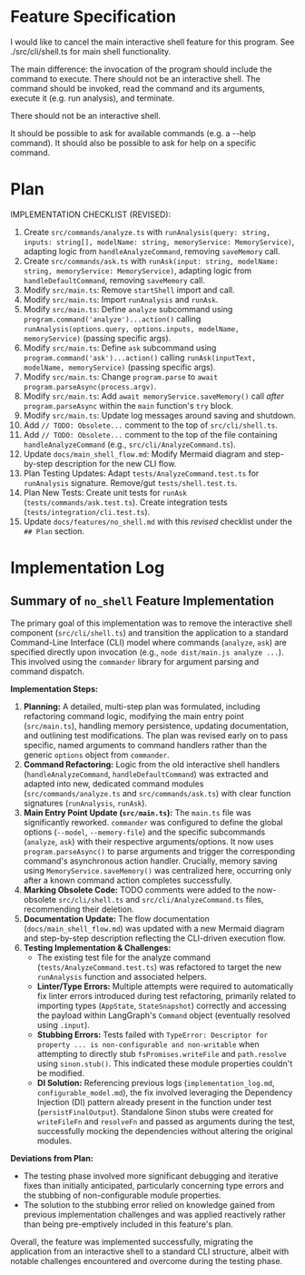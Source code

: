 # Feature Specification

I would like to cancel the main interactive shell feature for this program.
See ./src/cli/shell.ts for main shell functionality.

The main difference: the invocation of the program should include the command to execute. There should not be an interactive shell.
The command should be invoked, read the command and its arguments, execute it (e.g. run analysis), and terminate.

There should not be an interactive shell.

It should be possible to ask for available commands (e.g. a --help command).
It should also be possible to ask for help on a specific command.

# Plan

IMPLEMENTATION CHECKLIST (REVISED):

1.  Create `src/commands/analyze.ts` with `runAnalysis(query: string, inputs: string[], modelName: string, memoryService: MemoryService)`, adapting logic from `handleAnalyzeCommand`, removing `saveMemory` call.
2.  Create `src/commands/ask.ts` with `runAsk(input: string, modelName: string, memoryService: MemoryService)`, adapting logic from `handleDefaultCommand`, removing `saveMemory` call.
3.  Modify `src/main.ts`: Remove `startShell` import and call.
4.  Modify `src/main.ts`: Import `runAnalysis` and `runAsk`.
5.  Modify `src/main.ts`: Define `analyze` subcommand using `program.command('analyze')...action()` calling `runAnalysis(options.query, options.inputs, modelName, memoryService)` (passing specific args).
6.  Modify `src/main.ts`: Define `ask` subcommand using `program.command('ask')...action()` calling `runAsk(inputText, modelName, memoryService)` (passing specific args).
7.  Modify `src/main.ts`: Change `program.parse` to `await program.parseAsync(process.argv)`.
8.  Modify `src/main.ts`: Add `await memoryService.saveMemory()` call *after* `program.parseAsync` within the `main` function's `try` block.
9.  Modify `src/main.ts`: Update log messages around saving and shutdown.
10. Add `// TODO: Obsolete...` comment to the top of `src/cli/shell.ts`.
11. Add `// TODO: Obsolete...` comment to the top of the file containing `handleAnalyzeCommand` (e.g., `src/cli/AnalyzeCommand.ts`).
12. Update `docs/main_shell_flow.md`: Modify Mermaid diagram and step-by-step description for the new CLI flow.
13. Plan Testing Updates: Adapt `tests/AnalyzeCommand.test.ts` for `runAnalysis` signature. Remove/gut `tests/shell.test.ts`.
14. Plan New Tests: Create unit tests for `runAsk` (`tests/commands/ask.test.ts`). Create integration tests (`tests/integration/cli.test.ts`).
15. Update `docs/features/no_shell.md` with this *revised* checklist under the `## Plan` section.

# Implementation Log

## Summary of `no_shell` Feature Implementation

The primary goal of this implementation was to remove the interactive shell component (`src/cli/shell.ts`) and transition the application to a standard Command-Line Interface (CLI) model where commands (`analyze`, `ask`) are specified directly upon invocation (e.g., `node dist/main.js analyze ...`). This involved using the `commander` library for argument parsing and command dispatch.

**Implementation Steps:**

1.  **Planning:** A detailed, multi-step plan was formulated, including refactoring command logic, modifying the main entry point (`src/main.ts`), handling memory persistence, updating documentation, and outlining test modifications. The plan was revised early on to pass specific, named arguments to command handlers rather than the generic `options` object from `commander`.
2.  **Command Refactoring:** Logic from the old interactive shell handlers (`handleAnalyzeCommand`, `handleDefaultCommand`) was extracted and adapted into new, dedicated command modules (`src/commands/analyze.ts` and `src/commands/ask.ts`) with clear function signatures (`runAnalysis`, `runAsk`).
3.  **Main Entry Point Update (`src/main.ts`):** The `main.ts` file was significantly reworked. `commander` was configured to define the global options (`--model`, `--memory-file`) and the specific subcommands (`analyze`, `ask`) with their respective arguments/options. It now uses `program.parseAsync()` to parse arguments and trigger the corresponding command's asynchronous action handler. Crucially, memory saving using `MemoryService.saveMemory()` was centralized here, occurring only after a known command action completes successfully.
4.  **Marking Obsolete Code:** TODO comments were added to the now-obsolete `src/cli/shell.ts` and `src/cli/AnalyzeCommand.ts` files, recommending their deletion.
5.  **Documentation Update:** The flow documentation (`docs/main_shell_flow.md`) was updated with a new Mermaid diagram and step-by-step description reflecting the CLI-driven execution flow.
6.  **Testing Implementation & Challenges:**
    *   The existing test file for the analyze command (`tests/AnalyzeCommand.test.ts`) was refactored to target the new `runAnalysis` function and associated helpers.
    *   **Linter/Type Errors:** Multiple attempts were required to automatically fix linter errors introduced during test refactoring, primarily related to importing types (`AppState`, `StateSnapshot`) correctly and accessing the payload within LangGraph's `Command` object (eventually resolved using `.input`).
    *   **Stubbing Errors:** Tests failed with `TypeError: Descriptor for property ... is non-configurable and non-writable` when attempting to directly stub `fsPromises.writeFile` and `path.resolve` using `sinon.stub()`. This indicated these module properties couldn't be modified.
    *   **DI Solution:** Referencing previous logs (`implementation_log.md`, `configurable_model.md`), the fix involved leveraging the Dependency Injection (DI) pattern already present in the function under test (`persistFinalOutput`). Standalone Sinon stubs were created for `writeFileFn` and `resolveFn` and passed as arguments during the test, successfully mocking the dependencies without altering the original modules.

**Deviations from Plan:**

*   The testing phase involved more significant debugging and iterative fixes than initially anticipated, particularly concerning type errors and the stubbing of non-configurable module properties.
*   The solution to the stubbing error relied on knowledge gained from previous implementation challenges and was applied reactively rather than being pre-emptively included in this feature's plan.

Overall, the feature was implemented successfully, migrating the application from an interactive shell to a standard CLI structure, albeit with notable challenges encountered and overcome during the testing phase.
